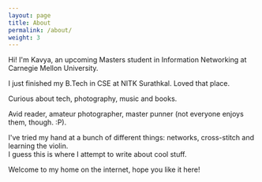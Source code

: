 ```yaml
---
layout: page
title: About
permalink: /about/
weight: 3
---
```


Hi! I'm Kavya, an upcoming Masters student in Information Networking at Carnegie Mellon University.

I just finished my B.Tech in CSE at NITK Surathkal. Loved that place. <br>

Curious about tech, photography, music and books.<br>

Avid reader, amateur photographer, master punner (not everyone enjoys them, though. :P). <br>

I've tried my hand at a bunch of different things: networks, cross-stitch and learning the violin.<br>
I guess this is where I attempt to write about cool stuff. <br>

Welcome to my home on the internet, hope you like it here!